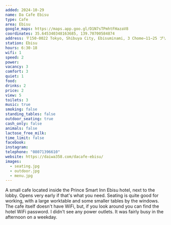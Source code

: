 ```yaml
---
added: 2024-10-29
name: Da Cafe Ebisu
type: Cafe
area: Ebisu
google_maps: https://maps.app.goo.gl/D1N7sTPmhtFHazaV8
coordinates: 35.645340348163685, 139.70700584874
address: 〒150-0022 Tokyo, Shibuya City, Ebisuminami, 3 Chome−11−25 プリンススマートイン恵比寿 1F
station: Ebisu
hours: 6:30-18
wifi: 1
speed: 2
power: 
vacancy: 3
comfort: 3
quiet: 1
food: 
drinks: 2
price: 2
view: 5
toilets: 3
music: true
smoking: false
standing_tables: false
outdoor_seating: true
cash_only: false
animals: false
lactose_free_milk: 
time_limit: false
facebook: 
instagram: 
telephone: "08071396610"
website: https://daiwa358.com/dacafe-ebisu/
images:
  - seating.jpg
  - outdoor.jpg
  - menu.jpg
---
```


A small cafe located inside the Prince Smart Inn Ebisu hotel, next to the lobby. Opens very early if that's what you need. Seating is quite good for working, with a large worktable and some smaller tables by the windows. The cafe itself doesn't have WiFi, but, if you look around you can find the hotel WiFi password. I didn't see any power outlets. It was fairly busy in the afternoon on a weekday.